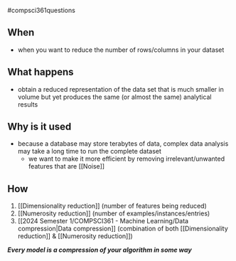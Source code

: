 #compsci361questions 
## When
- when you want to reduce the number of rows/columns in your dataset
## What happens
- obtain a reduced representation of the data set that is much smaller in volume but yet produces the same (or almost the same) analytical results
## Why is it used
- because a database may store terabytes of data, complex data analysis may take a long time to run the complete dataset
	- we want to make it more efficient by removing irrelevant/unwanted features that are [[Noise]]
## How
1. [[Dimensionality reduction]] (number of features being reduced)
2. [[Numerosity reduction]] (number of examples/instances/entries)
3. [[2024 Semester 1/COMPSCI361 - Machine Learning/Data compression|Data compression]] (combination of both [[Dimensionality reduction]] & [[Numerosity reduction]])

***Every model is a compression of your algorithm in some way***